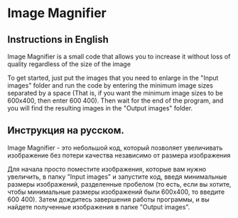 # Image Magnifier
## Instructions in English
Image Magnifier is a small code that allows you to increase it without loss of quality regardless of the size of the image

To get started, just put the images that you need to enlarge in the "Input images" folder and run the code by entering the minimum image sizes separated by a space (That is, if you want the minimum image sizes to be 600x400, then enter 600 400). Then wait for the end of the program, and you will find the resulting images in the "Output images" folder.

## Инструкция на русском.
Image Magnifier - это небольшой код, который позволяет увеличивать изображение без потери качества независимо от размера изображения

Для начала просто поместите изображения, которые вам нужно увеличить, в папку "Input images" и запустите код, введя минимальные размеры изображений, разделенные пробелом (то есть, если вы хотите, чтобы минимальные размеры изображений были 600x400, то введите 600 400). Затем дождитесь завершения работы программы, и вы найдете полученные изображения в папке "Output images".
